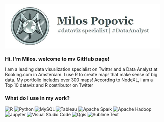 

<img src="/src/logo.jpg" alt="banner" align="center"/>

### Hi, I'm Milos, welcome to my GitHub page!

I am a leading data visualization specialist on Twitter and a Data Analyst at Booking.com in Amsterdam.
I use R to create maps that make sense of big data. My portfolio includes over 300 maps! 
According to NodeXL, I am a Top 10 dataviz and R contributor on Twitter

### What do I use in my work?
<p>
  <img alt="R" src="https://img.shields.io/badge/R-276DC3?logo=r&logoColor=white&style=plastic" height="30"/>
  <img alt="Python" src="https://img.shields.io/badge/Python-3776AB?logo=python&logoColor=white&style=plastic" height="30"/>
  <img alt="MySQL" src="https://img.shields.io/badge/MySQL-4479A1?logo=MySQL&logoColor=white&style=plastic" height="30"/>
  <img alt="Tableau" src="https://img.shields.io/badge/Tableau-E97627?logo=Tableau&logoColor=white&style=plastic" height="30"/>
  <img alt="Apache Spark" src="https://img.shields.io/badge/Apache Spark-E25A1C?logo=ApacheSpark&logoColor=white&style=plastic" height="30"/>
  <img alt="Apache Hadoop" src="https://img.shields.io/badge/Apache Hadoop-66CCFF?logo=ApacheHadoop&logoColor=white&style=plastic" height="30"/>
  <img alt="Jupyter" src="https://img.shields.io/badge/Jupyter-F37626?logo=Jupyter&logoColor=white&style=plastic" height="30"/>
  <img alt="Visual Studio Code" src="https://img.shields.io/badge/Visual Studio Code-007ACC?logo=VisualStudioCode&logoColor=white&style=plastic" height="30"/>
  <img alt="Qgis" src="https://img.shields.io/badge/Qgis-589632?logo=Qgis&logoColor=white&style=plastic" height="30"/>
  <img alt="Sublime Text" src="https://img.shields.io/badge/Sublime Text-FF9800?logo=SublimeText&logoColor=white&style=plastic" height="30"/>
</p>

<!--
**milos-agathon/milos-agathon** is a ✨ _special_ ✨ repository because its `README.md` (this file) appears on your GitHub profile.

Here are some ideas to get you started:

- 🔭 I’m currently working on ...
- 🌱 I’m currently learning ...
- 👯 I’m looking to collaborate on ...
- 🤔 I’m looking for help with ...
- 💬 Ask me about ...
- 📫 How to reach me: ...
- 😄 Pronouns: ...
- ⚡ Fun fact: ...
-->
